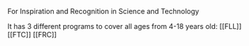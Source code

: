 For Inspiration and Recognition in Science and Technology

It has 3 different programs to cover all ages from 4-18 years old:
[[FLL]]
[[FTC]]
[[FRC]]
